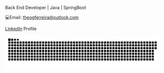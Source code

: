 Back End Developer | Java | SpringBoot

💻Email: theogferreira@outlook.com

[LinkedIn](https://www.linkedin.com/in/theodoro-ferreira-b3597622b/) Profile

![Snake animation](https://github.com/theodoroferreira/theodoroferreira/blob/output/github-contribution-grid-snake.svg)

